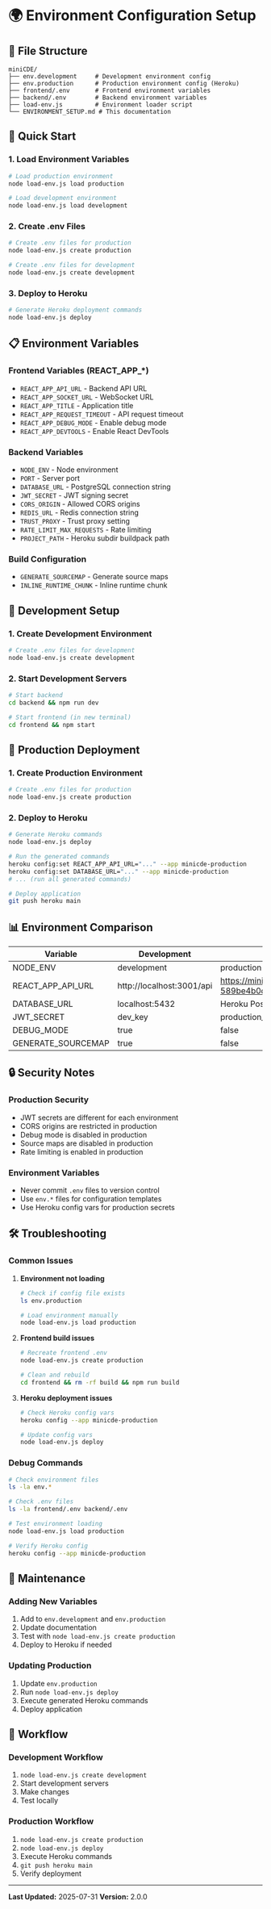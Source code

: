 # 🌍 Environment Configuration Setup

## 📁 File Structure

```
miniCDE/
├── env.development     # Development environment config
├── env.production      # Production environment config (Heroku)
├── frontend/.env       # Frontend environment variables
├── backend/.env        # Backend environment variables
├── load-env.js         # Environment loader script
└── ENVIRONMENT_SETUP.md # This documentation
```

## 🚀 Quick Start

### 1. Load Environment Variables
```bash
# Load production environment
node load-env.js load production

# Load development environment
node load-env.js load development
```

### 2. Create .env Files
```bash
# Create .env files for production
node load-env.js create production

# Create .env files for development
node load-env.js create development
```

### 3. Deploy to Heroku
```bash
# Generate Heroku deployment commands
node load-env.js deploy
```

## 📋 Environment Variables

### Frontend Variables (REACT_APP_*)
- `REACT_APP_API_URL` - Backend API URL
- `REACT_APP_SOCKET_URL` - WebSocket URL
- `REACT_APP_TITLE` - Application title
- `REACT_APP_REQUEST_TIMEOUT` - API request timeout
- `REACT_APP_DEBUG_MODE` - Enable debug mode
- `REACT_APP_DEVTOOLS` - Enable React DevTools

### Backend Variables
- `NODE_ENV` - Node environment
- `PORT` - Server port
- `DATABASE_URL` - PostgreSQL connection string
- `JWT_SECRET` - JWT signing secret
- `CORS_ORIGIN` - Allowed CORS origins
- `REDIS_URL` - Redis connection string
- `TRUST_PROXY` - Trust proxy setting
- `RATE_LIMIT_MAX_REQUESTS` - Rate limiting
- `PROJECT_PATH` - Heroku subdir buildpack path

### Build Configuration
- `GENERATE_SOURCEMAP` - Generate source maps
- `INLINE_RUNTIME_CHUNK` - Inline runtime chunk

## 🔧 Development Setup

### 1. Create Development Environment
```bash
# Create .env files for development
node load-env.js create development
```

### 2. Start Development Servers
```bash
# Start backend
cd backend && npm run dev

# Start frontend (in new terminal)
cd frontend && npm start
```

## 🚀 Production Deployment

### 1. Create Production Environment
```bash
# Create .env files for production
node load-env.js create production
```

### 2. Deploy to Heroku
```bash
# Generate Heroku commands
node load-env.js deploy

# Run the generated commands
heroku config:set REACT_APP_API_URL="..." --app minicde-production
heroku config:set DATABASE_URL="..." --app minicde-production
# ... (run all generated commands)

# Deploy application
git push heroku main
```

## 📊 Environment Comparison

| Variable | Development | Production |
|----------|-------------|------------|
| NODE_ENV | development | production |
| REACT_APP_API_URL | http://localhost:3001/api | https://minicde-production-589be4b0d52b.herokuapp.com/api |
| DATABASE_URL | localhost:5432 | Heroku PostgreSQL |
| JWT_SECRET | dev_key | production_key |
| DEBUG_MODE | true | false |
| GENERATE_SOURCEMAP | true | false |

## 🔒 Security Notes

### Production Security
- JWT secrets are different for each environment
- CORS origins are restricted in production
- Debug mode is disabled in production
- Source maps are disabled in production
- Rate limiting is enabled in production

### Environment Variables
- Never commit `.env` files to version control
- Use `env.*` files for configuration templates
- Use Heroku config vars for production secrets

## 🛠️ Troubleshooting

### Common Issues

1. **Environment not loading**
   ```bash
   # Check if config file exists
   ls env.production
   
   # Load environment manually
   node load-env.js load production
   ```

2. **Frontend build issues**
   ```bash
   # Recreate frontend .env
   node load-env.js create production
   
   # Clean and rebuild
   cd frontend && rm -rf build && npm run build
   ```

3. **Heroku deployment issues**
   ```bash
   # Check Heroku config vars
   heroku config --app minicde-production
   
   # Update config vars
   node load-env.js deploy
   ```

### Debug Commands

```bash
# Check environment files
ls -la env.*

# Check .env files
ls -la frontend/.env backend/.env

# Test environment loading
node load-env.js load production

# Verify Heroku config
heroku config --app minicde-production
```

## 📝 Maintenance

### Adding New Variables

1. Add to `env.development` and `env.production`
2. Update documentation
3. Test with `node load-env.js create production`
4. Deploy to Heroku if needed

### Updating Production

1. Update `env.production`
2. Run `node load-env.js deploy`
3. Execute generated Heroku commands
4. Deploy application

## 🔄 Workflow

### Development Workflow
1. `node load-env.js create development`
2. Start development servers
3. Make changes
4. Test locally

### Production Workflow
1. `node load-env.js create production`
2. `node load-env.js deploy`
3. Execute Heroku commands
4. `git push heroku main`
5. Verify deployment

---

**Last Updated:** 2025-07-31
**Version:** 2.0.0 